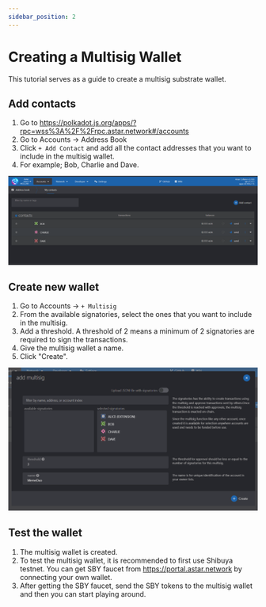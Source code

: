 ```yaml
---
sidebar_position: 2
---
```


# Creating a Multisig Wallet

This tutorial serves as a guide to create a multisig substrate wallet.

## Add contacts

1. Go to <https://polkadot.js.org/apps/?rpc=wss%3A%2F%2Frpc.astar.network#/accounts>
2. Go to Accounts -> Address Book
3. Click `+ Add Contact` and add all the contact addresses that you want to include in the multisig wallet.
4. For example; Bob, Charlie and Dave.

![12](img/12.png)

## Create new wallet

1. Go to Accounts -> `+ Multisig`
2. From the available signatories, select the ones that you want to include in the multisig.
3. Add a threshold. A threshold of 2 means a minimum of 2 signatories are required to sign the transactions.
4. Give the multisig wallet a name.
5. Click "Create".

![13](img/13.png)

## Test the wallet

1. The multisig wallet is created.
2. To test the multisig wallet, it is recommended to first use Shibuya testnet. You can get SBY faucet from <https://portal.astar.network> by connecting your own wallet.
3. After getting the SBY faucet, send the SBY tokens to the multisig wallet and then you can start playing around.
